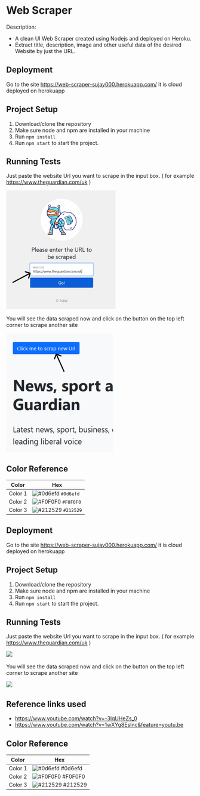 
# Web Scraper

Description: <br/>
* A clean UI Web Scraper created using Nodejs and deployed on Heroku.
* Extract title, description, image and other useful data of the desired Website by just the URL.


## Deployment

Go to the site https://web-scraper-sujay000.herokuapp.com/ it is cloud deployed on herokuapp



## Project Setup

1. Download/clone the repository
2. Make sure node and npm are installed in your machine
3. Run `npm install`
4. Run `npm start` to start the project.


## Running Tests

Just paste the website Url you want to scrape in the input box. ( for example https://www.theguardian.com/uk )

![](images/readme-web-scraper-1.png)

You will see the data scraped now and click on the button on the top left corner to scrape another site

![](images/readme-web-scraper-2.png)

## Color Reference

| Color             | Hex                                                                |
| ----------------- | ------------------------------------------------------------------ |
|  Color 1 | ![#0d6efd](https://via.placeholder.com/15/0d6efd/0d6efd.png) `#0d6efd` |
|  Color 2 | ![#F0F0F0](https://via.placeholder.com/15/F0F0F0/F0F0F0.png) `#F0F0F0` |
|  Color 3 | ![#212529](https://via.placeholder.com/15/212529/212529.png) `#212529` |



## Deployment

Go to the site https://web-scraper-sujay000.herokuapp.com/ it is cloud deployed on herokuapp



## Project Setup

1. Download/clone the repository
2. Make sure node and npm are installed in your machine
3. Run `npm install`
4. Run `npm start` to start the project.


## Running Tests

Just paste the website Url you want to scrape in the input box. ( for example https://www.theguardian.com/uk )

<img src="https://www.linkpicture.com/q/Capture_260.png" type="image">


You will see the data scraped now and click on the button on the top left corner to scrape another site

<img src="https://www.linkpicture.com/q/Capture2_27.png" >

## Reference links used
* https://www.youtube.com/watch?v=-3lqUHeZs_0
* https://www.youtube.com/watch?v=1wXYg8Eslnc&feature=youtu.be


## Color Reference

| Color             | Hex                                                                |
| ----------------- | ------------------------------------------------------------------ |
|  Color 1 | ![#0d6efd](https://via.placeholder.com/10/0d6efd?text=+) #0d6efd |
|  Color 2 | ![#F0F0F0](https://via.placeholder.com/10/F0F0F0?text=+) #F0F0F0 |
|  Color 3 | ![#212529](https://via.placeholder.com/10/212529?text=+) #212529 |




